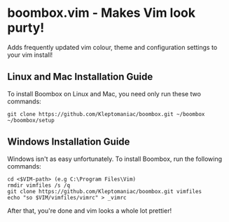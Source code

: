 # boombox.vim - Makes Vim look purty!
Adds frequently updated vim colour, theme and configuration settings to your vim install!

## Linux and Mac Installation Guide
To install Boombox on Linux and Mac, you need only run these two commands:

```
git clone https://github.com/Kleptomaniac/boombox.git ~/boombox
~/boombox/setup
```

## Windows Installation Guide
Windows isn't as easy unfortunately. To install Boombox, run the following commands:

```
cd <$VIM-path> (e.g C:\Program Files\Vim)
rmdir vimfiles /s /q
git clone https://github.com/Kleptomaniac/boombox.git vimfiles
echo "so $VIM/vimfiles/vimrc" > _vimrc
```

After that, you're done and vim looks a whole lot prettier!

